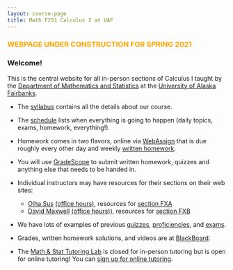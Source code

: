 ```yaml
---
layout: course-page
title: Math F251 Calculus I at UAF
---
```


### <span style="color:orange">WEBPAGE UNDER CONSTRUCTION FOR SPRING 2021</span>

### Welcome!

This is the central website for all in-person sections of Calculus I 
taught by the [Department of Mathematics and Statistics](http://www.uaf.edu/dms)
at the [University of Alaska Fairbanks](http://www.uaf.edu).

* The [syllabus](assets/general/Spring2020/MATH251-Syllabus-S2021-generic.pdf) contains all the details about our course.

* The [schedule](assets/general/Spring2021/Math251-Schedule.pdf) lists when everything is going to happen (daily topics, exams, homework, everything!).

* Homework comes in two flavors, online via [WebAssign](webassign.html)
that is due roughly every other day and weekly [written homework](writtenhomework).

* You will use [GradeScope](https://www.gradescope.com/courses/223873) to submit written homework, quizzes and anything else that needs to be handed in.

* Individual instructors may have resources for their sections on their web sites:

	- [Olha Sus](http://jrfaudree.github.io/) [(office hours)](FIXME), resources for [section FXA](FIXME)
	- [David Maxwell](http://damaxwell.github.io/) [(office hours)](http://damaxwell.github.io/math251#office-hours)), resources for [section FXB](http://damaxwell.github.io/math251)

* We have lots of examples of previous [quizzes](quizzes), 
[proficiencies](proficiencies), and [exams](exams).

* Grades, written homework solutions, and videos are at [BlackBoard](https://classes.alaska.edu).

* The [Math & Stat Tutoring Lab](https://www.uaf.edu/dms/mathlab/index.php) is closed for in-person tutoring but is open for online tutoring!  You can [sign up for online tutoring](https://fairbanks.go-redrock.com/).
